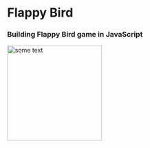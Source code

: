 # Flappy Bird
<h3>Building Flappy Bird game in JavaScript</h3>
<img src="https://i0.wp.com/unity3d.college/wp-content/uploads/2015/10/flappy-bird-game-screens.jpg?resize=982%2C560&ssl=1" alt="some text" height=220px>
